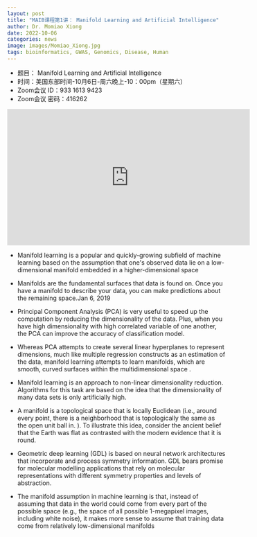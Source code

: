 ```yaml
---
layout: post
title: "MAIB课程第1讲： Manifold Learning and Artificial Intelligence"
author: Dr. Momiao Xiong 
date: 2022-10-06
categories: news
image: images/Momiao_Xiong.jpg
tags: bioinformatics, GWAS, Genomics, Disease, Human
---
```


- 题目： Manifold Learning and Artificial Intelligence
- 时间：美国东部时间-10月6日-周六晚上-10：00pm（星期六）
- Zoom会议 ID：933 1613 9423
- Zoom会议 密码：416262

<p align="center">
<iframe width="560" height="315" src="https://www.youtube.com/embed/cuoxTai3c2o" title="YouTube video player" frameborder="0" allow="accelerometer; autoplay; clipboard-write; encrypted-media; gyroscope; picture-in-picture" allowfullscreen></iframe>
</p>

* Manifold learning is a popular and quickly-growing subfield of machine learning based on the assumption that one's observed data lie on a low-dimensional manifold embedded in a higher-dimensional space

* Manifolds are the fundamental surfaces that data is found on. Once you have a manifold to describe your data, you can make predictions about the remaining space.Jan 6, 2019

* Principal Component Analysis (PCA) is very useful to speed up the computation by reducing the dimensionality of the data. Plus, when you have high dimensionality with high correlated variable of one another, the PCA can improve the accuracy of classification model.

* Whereas PCA attempts to create several linear hyperplanes to represent dimensions, much like multiple regression constructs as an estimation of the data, manifold learning attempts to learn manifolds, which are smooth, curved surfaces within the multidimensional space .

* Manifold learning is an approach to non-linear dimensionality reduction. Algorithms for this task are based on the idea that the dimensionality of many data sets is only artificially high.

* A manifold is a topological space that is locally Euclidean (i.e., around every point, there is a neighborhood that is topologically the same as the open unit ball in. ). To illustrate this idea, consider the ancient belief that the Earth was flat as contrasted with the modern evidence that it is round.

* Geometric deep learning (GDL) is based on neural network architectures that incorporate and process symmetry information. GDL bears promise for molecular modelling applications that rely on molecular representations with different symmetry properties and levels of abstraction.

* The manifold assumption in machine learning is that, instead of assuming that data in the world could come from every part of the possible space (e.g., the space of all possible 1-megapixel images, including white noise), it makes more sense to assume that training data come from relatively low-dimensional manifolds 
